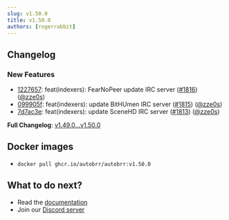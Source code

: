 ```yaml
---
slug: v1.50.0
title: v1.50.0
authors: [rogerrabbit]
---
```

## Changelog


### New Features


* [1227657](https://github.com/autobrr/autobrr/commit/1227657ae8c0a86cdc6caec3d601715850809c2e): feat(indexers): FearNoPeer update IRC server ([\#1816](https://github.com/autobrr/autobrr/pull/1816)) ([@zze0s](https://github.com/zze0s))
* [099905f](https://github.com/autobrr/autobrr/commit/099905f5ecfe964f060eafe2545c99b8b83ae0f7): feat(indexers): update BitHUmen IRC server ([\#1815](https://github.com/autobrr/autobrr/pull/1815)) ([@zze0s](https://github.com/zze0s))
* [7d7ac3e](https://github.com/autobrr/autobrr/commit/7d7ac3e01a577fbdfd4f11f8e0a69aabbf43f580): feat(indexers): update SceneHD IRC server ([\#1813](https://github.com/autobrr/autobrr/pull/1813)) ([@zze0s](https://github.com/zze0s))


**Full Changelog**: [v1\.49\.0\...v1\.50\.0](https://github.com/autobrr/autobrr/compare/v1.49.0...v1.50.0)


## Docker images


* `docker pull ghcr.io/autobrr/autobrr:v1.50.0`


## What to do next?


* Read the [documentation](https://autobrr.com)
* Join our [Discord server](https://discord.gg/WQ2eUycxyT)
